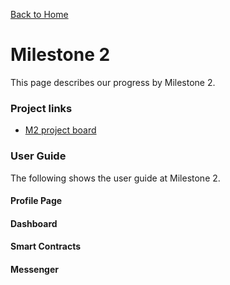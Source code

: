 [Back to Home](./index.md)

<h1 id='M-2'>Milestone 2</h1>

This page describes our progress by Milestone 2. 

### Project links
- [M2 project board](https://github.com/akamy-rent/akamy-rent/projects/2)

### User Guide

The following shows the user guide at Milestone 2.

#### Profile Page

#### Dashboard

#### Smart Contracts

#### Messenger
